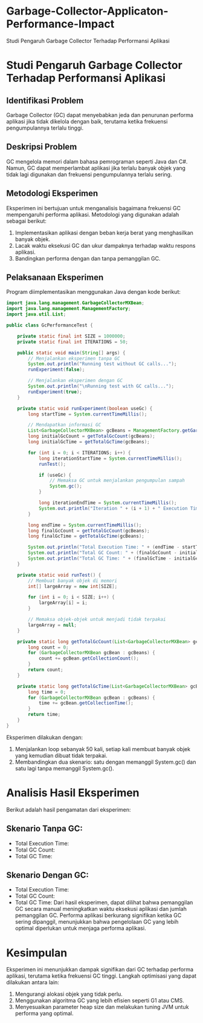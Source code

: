# Garbage-Collector-Applicaton-Performance-Impact
Studi Pengaruh Garbage Collector Terhadap Performansi Aplikasi
# Studi Pengaruh Garbage Collector Terhadap Performansi Aplikasi

## Identifikasi Problem
Garbage Collector (GC) dapat menyebabkan jeda dan penurunan performa aplikasi jika tidak dikelola dengan baik, terutama ketika frekuensi pengumpulannya terlalu tinggi.

## Deskripsi Problem
GC mengelola memori dalam bahasa pemrograman seperti Java dan C#. Namun, GC dapat memperlambat aplikasi jika terlalu banyak objek yang tidak lagi digunakan dan frekuensi pengumpulannya terlalu sering.

## Metodologi Eksperimen
Eksperimen ini bertujuan untuk menganalisis bagaimana frekuensi GC mempengaruhi performa aplikasi. Metodologi yang digunakan adalah sebagai berikut:
1. Implementasikan aplikasi dengan beban kerja berat yang menghasilkan banyak objek.
2. Lacak waktu eksekusi GC dan ukur dampaknya terhadap waktu respons aplikasi.
3. Bandingkan performa dengan dan tanpa pemanggilan GC.

## Pelaksanaan Eksperimen
Program diimplementasikan menggunakan Java dengan kode berikut:

```java
import java.lang.management.GarbageCollectorMXBean;
import java.lang.management.ManagementFactory;
import java.util.List;

public class GcPerformanceTest {

    private static final int SIZE = 1000000;
    private static final int ITERATIONS = 50;

    public static void main(String[] args) {
        // Menjalankan eksperimen tanpa GC
        System.out.println("Running test without GC calls...");
        runExperiment(false);

        // Menjalankan eksperimen dengan GC
        System.out.println("\nRunning test with GC calls...");
        runExperiment(true);
    }

    private static void runExperiment(boolean useGc) {
        long startTime = System.currentTimeMillis();

        // Mendapatkan informasi GC
        List<GarbageCollectorMXBean> gcBeans = ManagementFactory.getGarbageCollectorMXBeans();
        long initialGcCount = getTotalGcCount(gcBeans);
        long initialGcTime = getTotalGcTime(gcBeans);

        for (int i = 0; i < ITERATIONS; i++) {
            long iterationStartTime = System.currentTimeMillis();
            runTest();

            if (useGc) {
                // Memaksa GC untuk menjalankan pengumpulan sampah
                System.gc();
            }

            long iterationEndTime = System.currentTimeMillis();
            System.out.println("Iteration " + (i + 1) + " Execution Time: " + (iterationEndTime - iterationStartTime) + " ms");
        }

        long endTime = System.currentTimeMillis();
        long finalGcCount = getTotalGcCount(gcBeans);
        long finalGcTime = getTotalGcTime(gcBeans);

        System.out.println("Total Execution Time: " + (endTime - startTime) + " ms");
        System.out.println("Total GC Count: " + (finalGcCount - initialGcCount));
        System.out.println("Total GC Time: " + (finalGcTime - initialGcTime) + " ms");
    }

    private static void runTest() {
        // Membuat banyak objek di memori
        int[] largeArray = new int[SIZE];

        for (int i = 0; i < SIZE; i++) {
            largeArray[i] = i;
        }

        // Memaksa objek-objek untuk menjadi tidak terpakai
        largeArray = null;
    }

    private static long getTotalGcCount(List<GarbageCollectorMXBean> gcBeans) {
        long count = 0;
        for (GarbageCollectorMXBean gcBean : gcBeans) {
            count += gcBean.getCollectionCount();
        }
        return count;
    }

    private static long getTotalGcTime(List<GarbageCollectorMXBean> gcBeans) {
        long time = 0;
        for (GarbageCollectorMXBean gcBean : gcBeans) {
            time += gcBean.getCollectionTime();
        }
        return time;
    }
}
```
Eksperimen dilakukan dengan:

1. Menjalankan loop sebanyak 50 kali, setiap kali membuat banyak objek yang kemudian dibuat tidak terpakai.
2. Membandingkan dua skenario: satu dengan memanggil System.gc() dan satu lagi tanpa memanggil System.gc().
   
# Analisis Hasil Eksperimen
Berikut adalah hasil pengamatan dari eksperimen:

## Skenario Tanpa GC:
- Total Execution Time: <Time in ms>
- Total GC Count: <GC Count>
- Total GC Time: <GC Time in ms>
## Skenario Dengan GC:
- Total Execution Time: <Time in ms>
- Total GC Count: <GC Count>
- Total GC Time: <GC Time in ms>
Dari hasil eksperimen, dapat dilihat bahwa pemanggilan GC secara manual meningkatkan waktu eksekusi aplikasi dan jumlah pemanggilan GC. Performa aplikasi berkurang signifikan ketika GC sering dipanggil, menunjukkan bahwa pengelolaan GC yang lebih optimal diperlukan untuk menjaga performa aplikasi.

# Kesimpulan
Eksperimen ini menunjukkan dampak signifikan dari GC terhadap performa aplikasi, terutama ketika frekuensi GC tinggi. Langkah optimisasi yang dapat dilakukan antara lain:
1. Mengurangi alokasi objek yang tidak perlu.
2. Menggunakan algoritma GC yang lebih efisien seperti G1 atau CMS.
3. Menyesuaikan parameter heap size dan melakukan tuning JVM untuk performa yang optimal.
